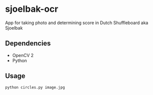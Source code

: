 # sjoelbak-ocr
App for taking photo and determining score in Dutch Shuffleboard aka Sjoelbak


## Dependencies 
- OpenCV 2
- Python

## Usage

```
python circles.py image.jpg
```